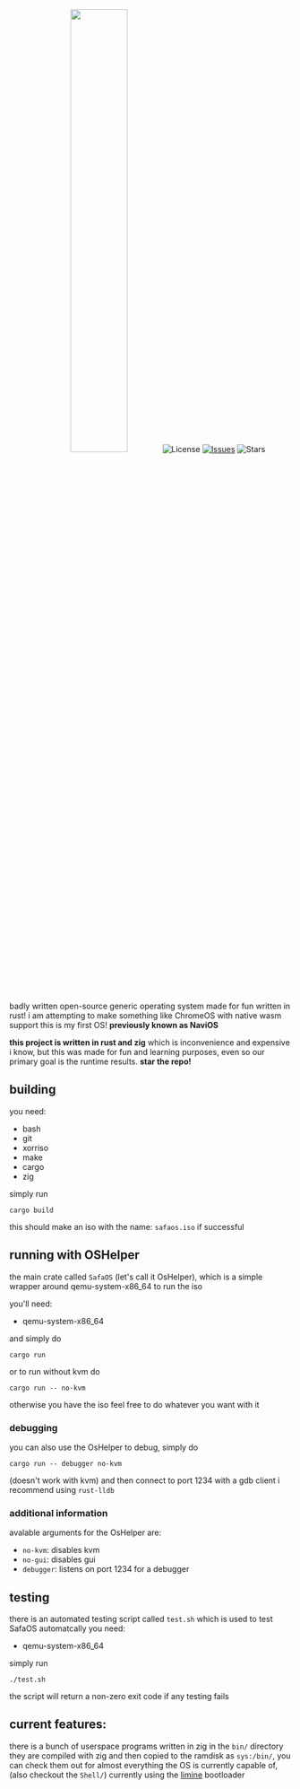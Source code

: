 <div align="center">
<img src="https://repository-images.githubusercontent.com/825143915/95735661-0205-4029-97d5-fcfa347c8067" width="45%" height="45%>

#
[![License](https://img.shields.io/github/license/SafaOS/SafaOS?color=red)](https://github.com/SafaOS/SafaOS/blob/main/LICENSE) [![Issues](https://img.shields.io/github/issues/SafaOS/SafaOS)](https://github.com/SafaOS/SafaOS/issues) ![Stars](https://img.shields.io/github/stars/SafaOS/SafaOS?style=flat-square)
</div>

badly written open-source generic operating system made for fun written in rust!
i am attempting to make something like ChromeOS with native wasm support
this is my first OS!
**previously known as NaviOS**

**this project is written in rust and zig** which is inconvenience and expensive i know, but this was made for fun and learning purposes, even so our primary goal is the runtime results.
**star the repo!**

## building
you need: 

- bash
- git
- xorriso
- make
- cargo
- zig

simply run
```
cargo build
```

this should make an iso with the name: `safaos.iso` if successful
## running with OSHelper
the main crate called `SafaOS` (let's call it OsHelper), which is a simple wrapper around qemu-system-x86_64 to run the iso

you'll need:

- qemu-system-x86_64

and simply do
```
cargo run
```
or to run without kvm do
```
cargo run -- no-kvm
```
otherwise you have the iso feel free to do whatever you want with it

### debugging
you can also use the OsHelper to debug, simply do
```
cargo run -- debugger no-kvm
```
(doesn't work with kvm)
and then connect to port 1234 with a gdb client i recommend using `rust-lldb`

### additional information
avalable arguments for the OsHelper are:

- `no-kvm`: disables kvm
- `no-gui`: disables gui
- `debugger`: listens on port 1234 for a debugger

## testing
there is an automated testing script called `test.sh` which is used to test SafaOS automatcally
you need:

- qemu-system-x86_64

simply run
```
./test.sh
```
the script will return a non-zero exit code if any testing fails

## current features:
there is a bunch of userspace programs written in zig in the `bin/` directory they are compiled with zig and then copied to the ramdisk as `sys:/bin/`, you can check them out for almost everything the OS is currently capable of, (also checkout the `Shell/`)
currently using the [limine](https://limine-bootloader.org/) bootloader
